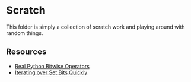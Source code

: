 # Scratch 

This folder is simply a collection of scratch work and playing around with random things.

## Resources

- [Real Python Bitwise Operators](https://realpython.com/python-bitwise-operators/)
- [Iterating over Set Bits Quickly](https://lemire.me/blog/2018/02/21/iterating-over-set-bits-quickly/)

